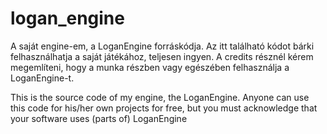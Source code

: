 # logan_engine
A saját engine-em, a LoganEngine forráskódja. Az itt található kódot bárki felhasználhatja a saját játékához, teljesen ingyen. A credits résznél kérem megemlíteni, hogy a munka részben vagy egészében felhasználja a LoganEngine-t.

This is the source code of my engine, the LoganEngine. Anyone can use this code for his/her own projects for free, but you must acknowledge that your software uses (parts of) LoganEngine
